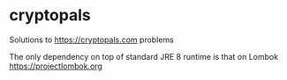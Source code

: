 # cryptopals
Solutions to https://cryptopals.com problems

The only dependency on top of standard JRE 8 runtime is that on Lombok https://projectlombok.org
